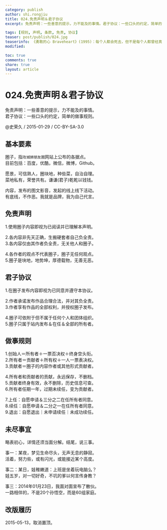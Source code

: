 ```yaml
---
category: publish
author: shi.rongjiu
title: 024.免责声明＆君子协议
excerpt: 免责声明：一些善意的提示，力不能及的事情。君子协议：一些口头的约定，简单的做事规则。

tags: [规则, 声明, 条款, 免责, 协议]
teaser: post/publish/024.jpg
teaserinfo: 《勇敢的心 Braveheart》(1995)：每个人都会死去，但不是每个人都曾经真正活过。
modified: 

toc: true
comments: true
share: true
layout: article
---
```


# 024.免责声明＆君子协议

免责声明：一些善意的提示，力不能及的事情。  
君子协议：一些口头的约定，简单的做事规则。

@史荣久 / 2015-01-29 / CC-BY-SA-3.0  

## 基本要素

圈子，指`攻城狮朋友圈`网站上公布的各据点。  
目前包括：百度，优酷，微信，微博，Github。

愿景，可信熟人，圈块地，种些菜，自治自理。  
菜地私有，荣誉共有。谦谦(君子)乾乾以钱钱。

内容，发布的图文影音，发起的线上线下活动。  
有底线，不作恶。我就是品牌，我为自己代言。

## 免责声明

1.使用圈子内容即视为已阅读并已理解本声明。  

2.各内容非先天正确，生搬硬套者自己负全责。  
3.各内容仅由其作者负全责，无关他人和圈子。  

4.各作者的观点不代表圈子，圈子无任何观点。  
5.圈子是块地，地势坤，厚德载物，无善无恶。


## 君子协议

1.在圈子发布内容即视为已同意并遵守本协议。  

2.作者承诺发布作品合理合法，并对其负全责。  
3.作者享有作品的全部权利，并授权圈子发布。  

4.圈子可依附于但不属于任何个人和团体组织。  
5.圈子只属于站内发布＆在任＆全部的所有者。  

## 做事规则

1.创始人＝所有者＋一票否决权＋终身空头衔。  
2.所有者＝贡献者＋所有权＋一人一票表决权。  
3.贡献者＝圈子的内容作者或其他形式贡献者。

4.所有者和贡献者的贡献，永远保存，不删档。  
5.贡献者终身有效，永不删除，历史信息可查。  
6.所有者任期一年，过期未续任，变为贡献者。  

7.上任：自愿申请＆三分之二在任所有者同意。  
8.续任：自愿申请＆二分之一在任所有者同意。  
9.退出：自愿退出｜未申请续任｜未成功续任。  

## 未尽事宜

略表初心，详情还须当面分解。结尾，说三事。  

事一：某夜，梦见生命尽头，无声无息的静寂。  
活着，努力些，或有闪光，或能接近某个高度。

事二：某日，娃稚嫩道：上班是坐着玩电脑么？  
娃五岁，对一切好奇，不坑的爹以何言传身教？

事三：2014年01月23日，我面对面宣布了散伙。  
一路相伴的，不是20个孙悟空，而是60组家庭。

## 改版履历

2015-05-13，取消置顶。
